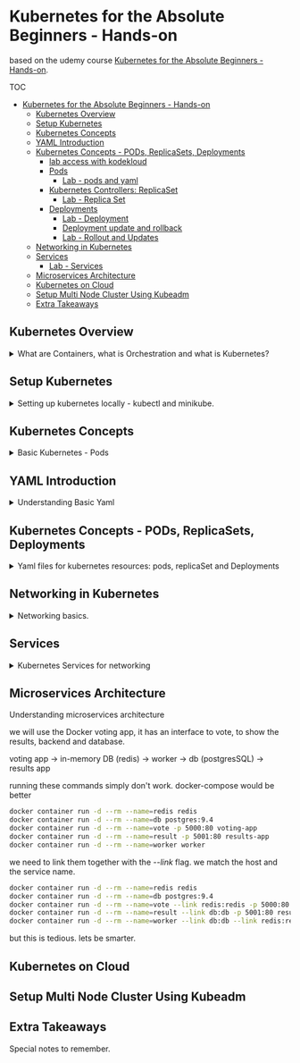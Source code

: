 <!--
ignore these words in spell check for this file
// cSpell:ignore udemy Microservices Kubeadm replicaset replicasets Mesos kubectl kodeKloud katakoda systeminfo virtualbox vmwarefusion hyperv vmware podman
-->

# Kubernetes for the Absolute Beginners - Hands-on

based on the udemy course [Kubernetes for the Absolute Beginners - Hands-on](https://www.udemy.com/course/learn-kubernetes/).

TOC

- [Kubernetes for the Absolute Beginners - Hands-on](#kubernetes-for-the-absolute-beginners---hands-on)
  - [Kubernetes Overview](#kubernetes-overview)
  - [Setup Kubernetes](#setup-kubernetes)
  - [Kubernetes Concepts](#kubernetes-concepts)
  - [YAML Introduction](#yaml-introduction)
  - [Kubernetes Concepts - PODs, ReplicaSets, Deployments](#kubernetes-concepts---pods-replicasets-deployments)
      - [lab access with kodekloud](#lab-access-with-kodekloud)
    - [Pods](#pods)
      - [Lab - pods and yaml](#lab---pods-and-yaml)
    - [Kubernetes Controllers: ReplicaSet](#kubernetes-controllers-replicaset)
      - [Lab - Replica Set](#lab---replica-set)
    - [Deployments](#deployments)
      - [Lab - Deployment](#lab---deployment)
      - [Deployment update and rollback](#deployment-update-and-rollback)
      - [Lab - Rollout and Updates](#lab---rollout-and-updates)
  - [Networking in Kubernetes](#networking-in-kubernetes)
  - [Services](#services)
      - [Lab - Services](#lab---services)
  - [Microservices Architecture](#microservices-architecture)
  - [Kubernetes on Cloud](#kubernetes-on-cloud)
  - [Setup Multi Node Cluster Using Kubeadm](#setup-multi-node-cluster-using-kubeadm)
  - [Extra Takeaways](#extra-takeaways)



## Kubernetes Overview

<details>
<summary>
What are Containers, what is Orchestration and what is Kubernetes?
</summary>

understanding kubernetes requirers understanding containerization and orchestration. 

**Containerization** is a way to store all the requirements and dependencies, we want to avoid problems with conflicting versions, operating systems and environments. using containers allows to isolate components. each container is a completely isolated environment, with code, libraries and dependencies. docker is such a container program. docker allows to run different containers while sharing the same OS kernel. this is the difference between using docker and using virtual machine.

when we want to run a windows software on a linux os, we can use a windows containers services, and vice versa. a virtual machine uses a hyper visor to manage the different software, this requires an entire OS, while docker needs less resources.

we can images of many popular software on the dockerHub registry, this includes nodeJs, databases, servers, etc...\

an image a a template, we can create many containers based on the same image, a container adds a 'file system' on top of the image, so all the containers share the common parts of the image, but each can change the individual 'files' inside it.

when we create an image, we build everything inside it, so it should work the same way no matter where it's running.

**Container Orchestration** allows us to manage containers, deploy them, scale the amount of each container, and control tht networking. kubernetes is one orchestration technology, but there is also Docker-Swarm or apache Mesos. kubernetes gives us scaling, container networking and communication, and reliability.

**Kubernetes Architecture** is based upon resources and other basic concepts.

- node - a machine (real or virtual), where kubernetes is installed. it can be a worker node (called Minion in the past) or manager node.
- cluster - a set of nodes running together.
- master node -  a managing node

kubernetes components:
- API server - the front end for kubernetes, kubectl and other command communicate with the api server.
- etcd - key:value store. the one source of truth for master nodes
- kubelet - the agent that runs on each node in the cluster.
- Container runtime - how we run container, like docker.
- Controller - noticing and responding to worker nodes events.
- Scheduler - distributing work amongst worker nodes.

master nodes vs worker nodes:\
worker nodes holds the containers themselves which run the image. a worker node has the kubelet agents.
the master has api server, etcd database, the controller and the scheduler. master nodes work together to manage worker nodes.


KubeCTL is the command-line tool we can use to control the kubernetes cluster.

- kubectl run
- kubectl cluster-info
- kubectl get

</details>

## Setup Kubernetes

<details>
<summary>
Setting up kubernetes locally - kubectl and minikube.
</summary>

setting up kubernetes, we can do it locally, with minikube, microK8s or kubeadm. we can also set it up on a cloud provider service, like google, aws or azure. in this course we can use ~~[kodeKloud](www.kodeKloud.com)~~ (katakoda).

the easiest way to start is by using minikube. minikube bundles all the components of a node (manager and worker) into one image. we can then run this image from our hypervisor(such as virtual box, but we can also use docker runtime), we then use kubectl to control minikube.

there is also the hands-on lab on katakoda, where we can practice some kubectl commands.


demo of installing minikube. following instructions on the sites. enabling virtualization

```sh
kubectl version
systeminfo
minikube start --driver="virtualbox |vmwarefusion|hyperv|vmware|docker|podman (experimental)|ssh"
minikube status
minikube stop
minikube delete
```

when we run a minikube, the kubectl commands will be directed to it.
</details>

## Kubernetes Concepts

<details>
<summary>
Basic Kubernetes - Pods
</summary>

understanding Kubernetes Pods. we assume that we have a kubernetes cluster running, and that the application image was uploaded to a registry.

in kubernetes, the smallest unit is the pod. A pod wraps a container (one or more). when we want to scale up, we add additional pods with the same containers.

there are cases when pods have more than one container, but it shouldn't be the same container. we can have additional, helper containers inside the same pod. containers inside the same pod can communicate with one another freely by using localhost, and they share storage space.

we could try to manage this with *docker container* commands, but that would be a huge hassle, sticking related containers into pods makes things much simpler.


Demo

```sh
minikube start
kubectl run nginx --image=nginx
kubectl get pods
kubectl describe pod nginx
kubectl get pods -o wide
```
</details>

## YAML Introduction

<details>
<summary>
Understanding Basic Yaml
</summary>

Understanding yaml. comparison between xaml, json and yaml. yaml uses *key: value* pairs (the space matters). arrays are lists with *-* to specify each element, dictionaries are nested key-values pairs under an outer key. we can have dictionaries, lists(arrays) and list of dictionaries. lists are ordered, dictionaries are unordered.

comments are denoted with a hash symbol

```yaml
key: value
array:
  - list_item1
  - list_item2
  - list_item3
dictionary:
  key1: value1
  key2: value2
  key2: value3

#list of dictionaries, keys are in the same level
list_of_dictionaries:
  - property1: value1
    property2: value2
  - property1: value1
    property2: value2
    property3: value3
  - property1: value1
    property2: value2

#list of objects
list_of_objects:
  - object1:
      property1: value1
      property2: value2
  - object2:
      property1: value3
      property2: value4
# comment!
```


now we can look at the coding exercises (1-6).




</details>

## Kubernetes Concepts - PODs, ReplicaSets, Deployments

<details>
<summary>
Yaml files for kubernetes resources: pods, replicaSet and Deployments
</summary>

#### lab access with kodekloud

create a kodeKloud account, use the coupon, and start 

lab getting familiarized:
```sh
kubectl get nodes
kubectl version
kubectl get nodes -o wide
```


### Pods

each kubernetes yaml file has four top level fields (root keys)
- apiVersion
- kind
- metadata
- spec

we start with creating a yaml file for a pod, we start with the apiVersion and the kind root keys, for the metadata we add the name and labels. the keys under **metadata** are fixed, but under **labels** we can specify everything. the spec key is different for each kind of resource. for pods we define containers:

lets create a pod resource, we name the file "pod-definition.yaml"
```yaml
apiVersion: v1
kind: Pod
metadata:
  name: myapp-pod
  labels:
    app: myapp
    #tier: frontend
spec:
  containers:
    - name: nginx-container
      image: nginx
```

we can now use **kubectl** to create the pod and get data about it.

```sh
kubectl create -f pod-definition.yaml
kubectl get pods
kubectl describe pod myapp-pod
```

rather than use a regular text editor, we can use an IDE that has support for yaml files, and use a extension to get hints about kubernetes format. we get some validations for formats and required fields.



#### Lab - pods and yaml

```sh
kubectl get pods
kubectl run nginx --image=nginx
kubectl get pods -o wide
kubectl describe pod <pod name>
kubectl describe pod webapp
kubectl delete pod webapp

#generate this for us
#kubectl run redis --image=redis123 --dry-run=client -o yaml > redis.yaml
touch redis.yaml
vi redis.yaml
#quit vim with :wq!
kubectl create -f redis.yaml
#vi redis.yaml

#kubectl apply -f redis.yaml
kubectl edit pod redis
#vi redis.yaml
```

### Kubernetes Controllers: ReplicaSet

having more than one instance of the same pod, if a pod crushes then we bring a new one up, we can also have load balancing across pods and nodes.

replication controller and replicaSet. replicaSet is the new implementation of the same idea. 

let's look at the yaml for a replication Controller, in the *template* we can simply bring in the contents from the pod.yaml file.

```yaml
apiVersion: v1
kind: ReplicationController
metadata:
  name: myapp-rc
  labels:
    app: myapp
    type: front-end
spec:
  template:
    metadata:
      name: myapp-pod
      labels:
        app: myapp
        type: front-end
    spec:
      containers:
        -
          name: nginx-container
          image: nginx
  replicas: 3
```
and we create it with kubectl
```sh
kubectl create -f rc-dentition.yaml
kubectl get replicationController
```

but if we want a replicaSet (which we want), we need a different yaml file. now we must define the selector. we can also monitor pods that weren't created by it, and thats why we use the selector. the template labels and the selectors must match.


```yaml
apiVersion: apps/v1
kind: ReplicaSet
metadata:
  name: myapp-replicaSet
  labels:
    app: myapp
    type: front-end
spec:
  template:
    metadata:
      name: myapp-pod
      labels:
        app: myapp
        type: front-end
    spec:
      containers:
        -
          name: nginx-container
          image: nginx
  replicas: 3
  selector:
    matchLabels:
      type: front-en   
```

if we want to scale the replicaSet, we can change the number in the yaml and run the *replace* command, or run the scale command.

```sh
kubectl replace -f replicaSet-definition.yaml
kubectl scale --replicas=6 -f replicaSet-definition.yaml
kubectl scale --replicas=6 replicaset myapp-replicaset
```

other commands
```sh
kubectl create
kubectl replace
kubectl delete
kubectl scale
kubectl describe
kubectl edit
```

#### Lab - Replica Set

```sh
kubectl get pods
kubectl get replicaset
kubectl describe replicaset new-replica-set
kubectl describe pod new-replica-set-<pod-name>
kubectl delete pod new-replica-set-<pod-name>
kubectl create -f replicaset-definition-1.yaml
# edit, change key from v1 to apps/v1
kubectl create -f replicaset-definition-1.yaml

kubectl create -f replicaset-definition-2.yaml --dry-run=server
# edit, change selector to match labels
kubectl create -f replicaset-definition-2.yaml

kubectl delete replicaset replicaset-1
kubectl delete -f replicaset-definition-2.yaml

kubectl edit replicaset new-replica-set
kubectl delete pod -l name=busybox-pod
kubectl scale --replicas=5 rs/new-replica-set
kubectl scale --replicas=2 rs/new-replica-set
```

### Deployments

deploying a cluster in an environment. upgrading (rolling upgrade), roll backs, applying changes at once.
- pods - single instances
- replicaSet - multiple pods
- deployment - higher level


a deployment creates a replicaSet, which in turn creates(or controls) pods. but it has additional functionalities.

deployment-definition.yaml
```yaml
apiVersion: apps/v1
kind: Deployment
metadata:
  name: myapp-deployment
  labels:
    app: myapp
    type: front-end
spec:
  replicas: 3
  selector:
    matchLabels:
      type: front-end
  template:
    metadata:
      name: myapp-pod
      labels:
        app: myapp
        type: front-end
    spec:
      containers:
      - name: nginx-container
        image: nginx

```
we can create it and see how everything was created
```sh
kubectl create -f deployment-definition.yaml
kubectl get deployment
kubectl get replicaset
kubectl get pods
#kubectl get deployments, replicasets, pods
#kubectl get all
```


#### Lab - Deployment

```sh
kubectl get pods
kubectl get replicaset
kubectl get deployment

kubectl describe deployment frontend-deployment
kubectl describe pod frontend-deployment-<pod-name>

#didn't work, because of the "kind"
kubectl create -f deployment-definition-1.yaml --dry-run=server
#change file, bad case in "kind: deployment"
kubectl create -f deployment-definition-1.yaml


# get basic form
kubectl create deployment httpd-frontend --image httpd:2.4-alpine -o yaml --dry-run=client > my_deployment.yaml
vi my_deployment.yaml
kubectl create -f my_deployment.yaml
```

#### Deployment update and rollback

rollout an versioning, each rollout creates a revision to the deployment, we can see the current status, or see the history.

```sh
kubectl rollout status deployment/myapp-deployment
kubectl rollout history deployment myapp-deployment
```

when we upgrade the version, we can take down all the pods and then create the pods with the new versions. this is called the **recreate** strategy, and it's not great because it creates a downtime period in which no pods are running. a better idea is a **rolling update** strategy, that removes a pod and creates a pod one by one.


if we make a change to a deployment file, we can trigger an update with `kubectl apply`. if we simply want to change the image, we an use a `set` command (which will also trigger a rollout), but this will mean our file isn't relevant anymore.

```sh
kubectl apply -f deployment-definition.yaml 
kubectl set image deployment/myapp-deployment nginx=nginx:1.9.1
```

when we use different update strategies, we can use `kubectl describe` to see the process of replacing the pods.

if we want to rollback the deployment to a earlier version, we can `undo` the rollout.

```sh
kubectl rollout undo deployment myapp-deployment
```

when we create or edit a deployment, we can add the *--record* flag. that will add the command to the annotations which we can see when we `describe` the resource. 


#### Lab - Rollout and Updates

```sh
kubectl get pods,service
./curl-test.sh
kubectl get pods
kubectl describe deployment/frontend
kubectl set image deployment/frontend simple-webapp=kodekloud/webapp-color:v2
./curl-test.sh

kubectl edit deployment/frontend
kubectl set image deployment/frontend simple-webapp=kodekloud/webapp-color:v3
./curl-test.sh

kubectl rollout status deployment frontend

```
</details>

## Networking in Kubernetes

<details>
<summary>
Networking basics.
</summary>

basics of networking. a node has an ip address (or the minikube vm has this address). with a single-node, single pod,  each pod gets an ip address (unlike docker, where each container gets an ip). the kubernetes configures a private network for the pods inside it, this means pods can talk to one another, this can be done via ip addresses, but it's not a good idea (ips can change).

if we have multiple nodes, each node has a different ip address, but we need to configure the networking so that pods won't have the same ips (even if they don't share the same network because the are in different nodes)

we need to see up the networking to meet the requirements:
> - All containers/POds can communicate to one another without NAT.
> - All nodes can communicate with all containers and vice-versa without NAT.

there are pre-build solutions that do this for us (such as flannel, cilium, nsx), this depends on the platform in which we. a virtual network is created and uses routing to control communications.


</details>

## Services

<details>
<summary>
Kubernetes Services for networking
</summary>

services allow communication between components in the cluster, between each other and communication from the outside world. we can connect the frontend, backend and the database, therefore achieving decoupling.


the nodes control the network in which the pods exist in, and we want to expose the pods to the outside without requiring an ssh.

kubernetes services are a type of resource, just like deployments and pods.

types:
- ClusterIP
- NodePort
- LoadBalancer

we will look in detail at the NodePort service:
1. targetPort
2. port
3. clusterIp of the service
4. NodePort (external access)

node ports are usually between the range of 30000-32767. we have to provide the targetPort, if we don't specify, the port will be the same as the targetPort, and the nodePort will be assigned.

to assign the service to a certain pod, we use the *selector* to match the pods from the deployment/replicaset/pod definition file.

service-definition.yaml
```yaml
apiVersion: v1
kind: Service
metadata:
  name:  myapp-service
spec:
  type: NodePort
  ports:
  - targetPort: 80
    port: 80
    nodePort: 30008
  selector:
    app: myapp
    type: front-end
```

ClusterIP:

when we want communication between different pods. like between backend and frontend, and between the backend and the database.

service-definition-cluster.yaml
```yaml
apiVersion: v1
kind: Service
metadata:
  name:  back-end
spec:
  type: clusterIP
  ports:
  - targetPort: 80
    port: 80
  selector:
    app: myapp
    type: back-end
```


Load Balancer:

another type of service, but this time using a load balancing. gives us a single url for the end user, and integrates with the cloud provider to use whatever load balancer it has. if there ins't a load balancer, it will be just like NodePort type

service-definition-load-balancer.yaml
```yaml
apiVersion: v1
kind: Service
metadata:
  name:  myapp-service
spec:
  type: LoadBalancer
  ports:
  - targetPort: 80
    port: 80
  selector:
    app: myapp
    type: front-end
```
#### Lab - Services

```sh
kubectl get services -A
kubectl describe service kubernetes

kubectl get deployments -A
kubectl describe deployment/simple-webapp-deployment
#kubectl describe deployment/simple-webapp-deployment | grep -i image

vi service-definition-1.yaml
kubectl apply -f service-definition-1.yaml 
```
</details>

## Microservices Architecture

<!-- <details> -->
<summary>
Understanding microservices architecture
</summary>

we will use the Docker voting app, it has an interface to vote, to show the results, backend and database.

voting app -> in-memory DB (redis) -> worker -> db (postgresSQL) -> results app


running these commands simply don't work. docker-compose would be better
```sh
docker container run -d --rm --name=redis redis
docker container run -d --rm --name=db postgres:9.4
docker container run -d --rm --name=vote -p 5000:80 voting-app
docker container run -d --rm --name=result -p 5001:80 results-app
docker container run -d --rm --name=worker worker
```
we need to link them together with the *--link* flag. we match the host and the service name.

```sh
docker container run -d --rm --name=redis redis
docker container run -d --rm --name=db postgres:9.4
docker container run -d --rm --name=vote --link redis:redis -p 5000:80 voting-app
docker container run -d --rm --name=result --link db:db -p 5001:80 results-app
docker container run -d --rm --name=worker --link db:db --link redis:redis worker
```

but this is tedious. lets be smarter.

</details>

## Kubernetes on Cloud

<!-- <details> -->
<summary>

</summary>
</details>

## Setup Multi Node Cluster Using Kubeadm

<!-- <details> -->
<summary>

</summary>
</details>

## Extra Takeaways

<!-- <details> -->
<summary>
Special notes to remember.
</summary>
</details>

